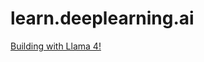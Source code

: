 # learn.deeplearning.ai

[Building with Llama 4!]([URL](https://learn.deeplearning.ai/accomplishments/d26b5688-4d2f-4e4a-acba-0093c6a6b7f8?usp=sharing))
